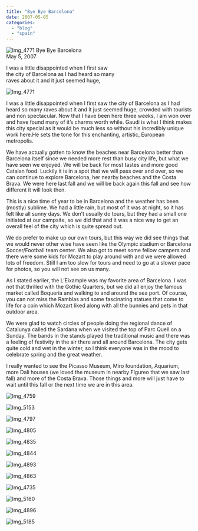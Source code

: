 ```yaml
---
title: "Bye Bye Barcelona"
date: 2007-05-05
categories: 
  - "blog"
  - "spain"
---
```


 ![Img_4771](https://pub-ac94b3f306b24c0dba4238943c97f2e1.r2.dev/photos/uncategorized/2008/03/23/img_4771.png) Bye Bye Barcelona  
May 5, 2007

I was a little disappointed when I first saw  
the city of Barcelona as I had heard so many  
raves about it and it just seemed huge,  

<!--more-->

![Img_4771](https://pub-ac94b3f306b24c0dba4238943c97f2e1.r2.dev/photos/uncategorized/2008/03/13/img_4771.png)

I was a little disappointed when I first saw the city of Barcelona as I had heard so many raves about it and it just seemed huge, crowded with tourists and non spectacular. Now that I have been here three weeks, I am won over and have found many of it’s charms worth while. Gaudi is what I think makes this city special as it would be much less so without his incredibly unique work here.He sets the tone for this enchanting, artistic, European metropolis.

We have actually gotten to know the beaches near Barcelona better than Barcelona itself since we needed more rest than busy city life, but what we have seen we enjoyed. We will be back for most tastes and more good Catalan food. Luckily it is in a spot that we will pass over and over, so we can continue to explore Barcelona, her nearby beaches and the Costa Brava. We were here last fall and we will be back again this fall and see how different it will look then.

This is a nice time of year to be in Barcelona and the weather has been (mostly) sublime. We had a little rain, but most of it was at night, so it has felt like all sunny days. We don’t usually do tours, but they had a small one initiated at our campsite, so we did that and it was a nice way to get an overall feel of the city which is quite spread out.

We do prefer to make up our own tours, but this way we did see things that we would never other wise have seen like the Olympic stadium or Barcelona Soccer/Football team center. We also got to meet some fellow campers and there were some kids for Mozart to play around with and we were allowed lots of freedom. Still I am too slow for tours and need to go at a slower pace for photos, so you will not see on us many.

As I stated earlier, the L’Eixample was my favorite area of Barcelona. I was not that thrilled with the Gothic Quarters, but we did all enjoy the famous market called Boqueria and walking to and around the sea port. Of course, you can not miss the Ramblas and some fascinating statues that come to life for a coin which Mozart liked along with all the bunnies and pets in that outdoor area.

We were glad to watch circles of people doing the regional dance of Catalunya called the Sardana when we visited the top of Parc Quell on a Sunday. The bands in the stands played the traditional music and there was a feeling of festivity in the air there and all around Barcelona. The city gets quite cold and wet in the winter, so I think everyone was in the mood to celebrate spring and the great weather.

I really wanted to see the Picasso Museum, Miro foundation, Aquarium, more Dali houses (we loved the museum in nearby Figureo that we saw last fall) and more of the Costa Brava. Those things and more will just have to wait until this fall or the next time we are in this area.

![Img_4759](https://pub-ac94b3f306b24c0dba4238943c97f2e1.r2.dev/photos/uncategorized/2008/03/13/img_4759.png)

![Img_5153](https://pub-ac94b3f306b24c0dba4238943c97f2e1.r2.dev/photos/uncategorized/2008/03/13/img_5153.png)

![Img_4797](https://pub-ac94b3f306b24c0dba4238943c97f2e1.r2.dev/photos/uncategorized/2008/03/13/img_4797.png)

![Img_4805](https://pub-ac94b3f306b24c0dba4238943c97f2e1.r2.dev/photos/uncategorized/2008/03/13/img_4805.png)

![Img_4835](https://pub-ac94b3f306b24c0dba4238943c97f2e1.r2.dev/photos/uncategorized/2008/03/13/img_4835.png)

![Img_4844](https://pub-ac94b3f306b24c0dba4238943c97f2e1.r2.dev/photos/uncategorized/2008/03/13/img_4844.png)

![Img_4893](https://pub-ac94b3f306b24c0dba4238943c97f2e1.r2.dev/photos/uncategorized/2008/03/13/img_4893.png)

![Img_4863](https://pub-ac94b3f306b24c0dba4238943c97f2e1.r2.dev/photos/uncategorized/2008/03/13/img_4863.png)

![Img_4735](https://pub-ac94b3f306b24c0dba4238943c97f2e1.r2.dev/photos/uncategorized/2008/03/13/img_4735.png)

![Img_5160](https://pub-ac94b3f306b24c0dba4238943c97f2e1.r2.dev/photos/uncategorized/2008/03/13/img_5160.png)

![Img_4896](https://pub-ac94b3f306b24c0dba4238943c97f2e1.r2.dev/photos/uncategorized/2008/03/13/img_4896.png)

![Img_5185](https://pub-ac94b3f306b24c0dba4238943c97f2e1.r2.dev/photos/uncategorized/2008/03/13/img_5185.png)
